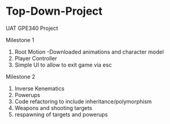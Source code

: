 # Top-Down-Project
UAT GPE340 Project

Milestone 1
1. Root Motion
-Downloaded animations and character model
2. Player Controller
3. Simple UI to allow to exit game via esc

Milestone 2
1. Inverse Kenematics
2. Powerups
3. Code refactoring to include inheritance/polymorphism
4. Weapons and shooting targets
5. respawning of targets and powerups
